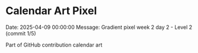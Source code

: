 # Calendar Art Pixel

Date: 2025-04-09 00:00:00
Message: Gradient pixel week 2 day 2 - Level 2 (commit 1/5)

Part of GitHub contribution calendar art
